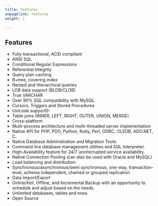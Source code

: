 ```yaml
---
title: Features
onpagelink: features
weight: 2

---
```


Features
--------

- Fully transactional, ACID compliant
- ANSI SQL
- Conditional Regular Expressions
- Referential Integrity
- Query plan caching
- B+tree, covering index
- Nested and Hierarchical queries
- LOB data support (BLOB/CLOB)
- True VARCHAR
- Over 90% SQL compatibility with MySQL
- Cursors, Triggers and Stored Procedures
- Unicode support0-
- Table joins (INNER, LEFT, RIGHT, OUTER, UNION, MERGE)
- Cross-platform
- Multi-process architecture and multi-threaded server implementation
- Native API for PHP, PDO, Python, Ruby, Perl, ODBC, OLEDB, ADO.NET, C.
- Native Database Administration and Migration Tools.
- Command line database management utilities and SQL Interpreter.
- High-Availability feature for 24/7 uninterrupted service availability.
- Native Connection Pooling (can also be used with Oracle and MySQL)
- Load balancing and distribution.
- Synchronous/asynchronous/semi synchronous, one-way, transaction-level, schema independent, chained or grouped replication
- Data Import/Export
- Online/Hot, Offline, and Incremental Backup with an opportunity to schedule and adjust based on the needs.
- Unlimited databases, tables and rows.
- Open Source
 